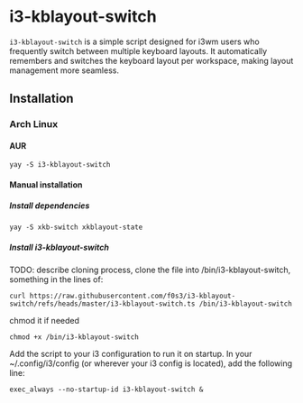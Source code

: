 # i3-kblayout-switch

`i3-kblayout-switch` is a simple script designed for i3wm users who frequently switch between multiple keyboard layouts. It automatically remembers and switches the keyboard layout per workspace, making layout management more seamless.

## Installation

### Arch Linux

#### AUR

`yay -S i3-kblayout-switch`

#### Manual installation

##### Install dependencies

`yay -S xkb-switch xkblayout-state`

##### Install i3-kblayout-switch

TODO: describe cloning process, clone the file into /bin/i3-kblayout-switch, something in the lines of:

`curl https://raw.githubusercontent.com/f0s3/i3-kblayout-switch/refs/heads/master/i3-kblayout-switch.ts /bin/i3-kblayout-switch`

chmod it if needed

`chmod +x /bin/i3-kblayout-switch`

Add the script to your i3 configuration to run it on startup. In your ~/.config/i3/config (or wherever your i3 config is located), add the following line:

`exec_always --no-startup-id i3-kblayout-switch &`
